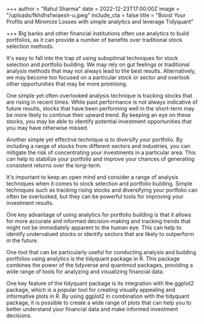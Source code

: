 +++
author = "Rahul Sharma"
date = 2022-12-23T17:00:00Z
image = "/uploads/fkhdhsfwiaesh-u.jpeg"
include_cta = false
title = "Boost Your Profits and Minimize Losses with simple analytics and leverage Tidyquant"

+++
Big banks and other financial institutions often use analytics to build portfolios, as it can provide a number of benefits over traditional stock selection methods.

It's easy to fall into the trap of using suboptimal techniques for stock selection and portfolio building. We may rely on gut feelings or traditional analysis methods that may not always lead to the best results. Alternatively, we may become too focused on a particular stock or sector and overlook other opportunities that may be more promising.

One simple yet often overlooked analysis technique is tracking stocks that are rising in recent times. While past performance is not always indicative of future results, stocks that have been performing well in the short-term may be more likely to continue their upward trend. By keeping an eye on these stocks, you may be able to identify potential investment opportunities that you may have otherwise missed.

Another simple yet effective technique is to diversify your portfolio. By including a range of stocks from different sectors and industries, you can mitigate the risk of concentrating your investments in a particular area. This can help to stabilize your portfolio and improve your chances of generating consistent returns over the long-term.

It's important to keep an open mind and consider a range of analysis techniques when it comes to stock selection and portfolio building. Simple techniques such as tracking rising stocks and diversifying your portfolio can often be overlooked, but they can be powerful tools for improving your investment results.

One key advantage of using analytics for portfolio building is that it allows for more accurate and informed decision-making and tracking trends that might not be immediately apparent to the human eye. This can help to identify undervalued stocks or identify sectors that are likely to outperform in the future.

One tool that can be particularly useful for conducting analysis and building portfolios using analytics is the tidyquant package in R. This package combines the power of the tidyverse and quantmod packages, providing a wide range of tools for analyzing and visualizing financial data.

One key feature of the tidyquant package is its integration with the ggplot2 package, which is a popular tool for creating visually appealing and informative plots in R. By using ggplot2 in combination with the tidyquant package, it is possible to create a wide range of plots that can help you to better understand your financial data and make informed investment decisions.